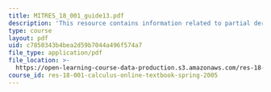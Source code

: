 ```yaml
---
title: MITRES_18_001_guide13.pdf
description: 'This resource contains information related to partial derivatives. '
type: course
layout: pdf
uid: c7850343b4bea2d59b7044a496f574a7
file_type: application/pdf
file_location: >-
  https://open-learning-course-data-production.s3.amazonaws.com/res-18-001-calculus-online-textbook-spring-2005/c7850343b4bea2d59b7044a496f574a7_MITRES_18_001_guide13.pdf
course_id: res-18-001-calculus-online-textbook-spring-2005
---
```

